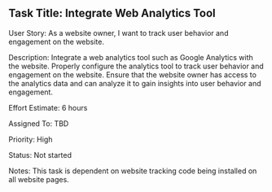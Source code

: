 ## Task Title: Integrate Web Analytics Tool

User Story: As a website owner, I want to track user behavior and engagement on the website.

Description: 
Integrate a web analytics tool such as Google Analytics with the website. Properly configure the analytics tool to track user behavior and engagement on the website. Ensure that the website owner has access to the analytics data and can analyze it to gain insights into user behavior and engagement.

Effort Estimate: 6 hours

Assigned To: TBD

Priority: High

Status: Not started

Notes: This task is dependent on website tracking code being installed on all website pages.

